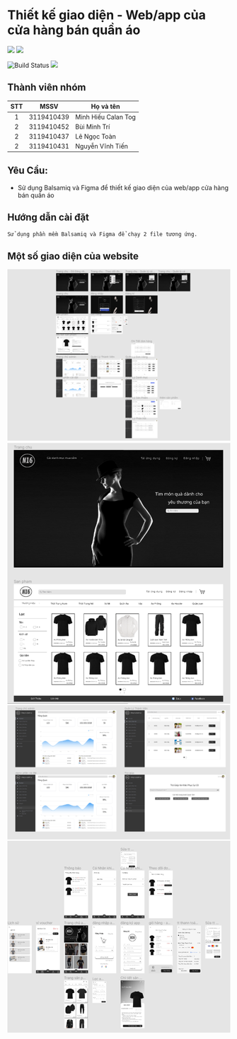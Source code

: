 # Thiết kế giao diện - Web/app của cửa hàng bán quần áo

![](<https://balsamiq.com/assets/company/brandassets/balsamiq-logo-screen-1000x500.png>)
![](<https://quolum.com/blog/wp-content/uploads/2023/01/coverimage.png>)

![Build Status](https://travis-ci.org/joemccann/dillinger.svg?branch=master) ![](https://img.shields.io/github/tag/pandao/editor.md.svg)

## Thành viên nhóm

| STT |    MSSV    | Họ và tên             |
| :-: | :--------: | --------------------- |
|  1  | 3119410439 | Minh Hiếu Calan Tog   |
|  2  | 3119410452 | Bùi Minh Trí   |
|  2  | 3119410437 | Lê Ngọc Toàn   |
|  2  | 3119410431 | Nguyễn Vĩnh Tiến   |


## Yêu Cầu:

- Sử dụng Balsamiq và Figma để thiết kế giao diện của web/app cửa hàng bán quần áo <br/>


## Hướng dẫn cài đặt

```
Sử dụng phần mềm Balsamiq và Figma để chạy 2 file tương ứng.
```

## Một số giao diện của website
![img1.png](imgReadme/img1.png)
![img2.png](imgReadme/img2.png)
![img3.png](imgReadme/img3.png)
![img4.png](imgReadme/img4.png)
